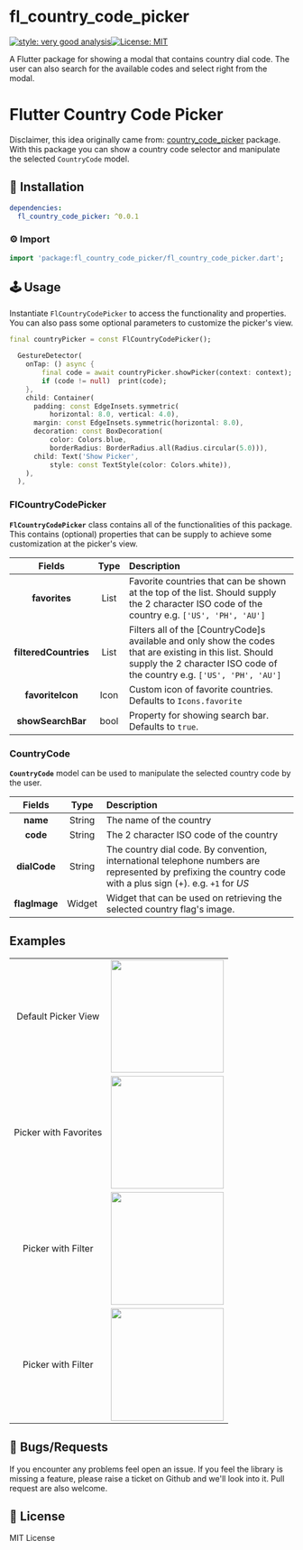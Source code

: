 
# fl_country_code_picker

[![style: very good analysis][very_good_analysis_badge]][very_good_analysis_link][![License: MIT][license_badge]][license_link]

A Flutter package for showing a modal that contains country dial code. The user can also search for the available codes and select right from the modal.

[license_badge]: https://img.shields.io/badge/license-MIT-blue.svg
[license_link]: https://opensource.org/licenses/MIT
[very_good_analysis_badge]: https://img.shields.io/badge/style-very_good_analysis-B22C89.svg
[very_good_analysis_link]: https://pub.dev/packages/very_good_analysis
# Flutter Country Code Picker

Disclaimer, this idea originally came from: [country_code_picker](https://pub.dev/packages/country_code_picker) package.
With this package you can show a country code selector and manipulate the selected `CountryCode` model.

## 🔨 Installation
```yaml
dependencies:
  fl_country_code_picker: ^0.0.1
```

### ⚙ Import

```dart
import 'package:fl_country_code_picker/fl_country_code_picker.dart';
```

## 🕹️ Usage

Instantiate `FlCountryCodePicker` to access the functionality and properties. 
You can also pass some optional parameters to customize the picker's view.
```dart
final countryPicker = const FlCountryCodePicker();
```
```dart
  GestureDetector(
    onTap: () async {
        final code = await countryPicker.showPicker(context: context);
        if (code != null)  print(code);
    },
    child: Container(
      padding: const EdgeInsets.symmetric(
          horizontal: 8.0, vertical: 4.0),
      margin: const EdgeInsets.symmetric(horizontal: 8.0),
      decoration: const BoxDecoration(
          color: Colors.blue,
          borderRadius: BorderRadius.all(Radius.circular(5.0))),
      child: Text('Show Picker',
          style: const TextStyle(color: Colors.white)),
    ),
  ),
```
### FlCountryCodePicker
 **`FlCountryCodePicker`** class contains all of the functionalities of this package. This contains (optional) properties that can be supply to achieve some customization at the picker's view.

| Fields | Type| Description |
|:---:|:---:|:---|
| **favorites** | List<String> |  Favorite countries that can be shown at the top of the list. Should supply the 2 character ISO code of the country e.g. `['US', 'PH', 'AU']` |
| **filteredCountries** | List<String> | Filters all of the [CountryCode]s available and only show the codes that are existing in this list. Should supply the 2 character ISO code of the country e.g. `['US', 'PH', 'AU']` |
| **favoriteIcon** | Icon | Custom icon of favorite countries. Defaults to `Icons.favorite` |
| **showSearchBar** | bool | Property for showing search bar. Defaults to `true`. |

### CountryCode
 **`CountryCode`** model can be used to manipulate the selected country code by the user.

| Fields | Type| Description |
|:---:|:---:|:---|
| **name** | String | The name of the country |
| **code** | String| The 2 character ISO code of the country|
| **dialCode** | String | The country dial code. By convention, international telephone numbers are represented by prefixing the country code with a plus sign (+). e.g. `+1` for *US* |
| **flagImage** | Widget| Widget that can be used on retrieving the selected country flag's image. |




## Examples
|  |  |
| :---: | :---: |
| Default Picker View |<img src="https://github.com/fernan542/fl_country_code_picker/blob/master/screenshots/default-view.gif?raw=true" width="200"/>|
| Picker with Favorites |<img src="https://github.com/fernan542/fl_country_code_picker/blob/master/screenshots/picker-with-favorites.gif?raw=true" width="200"/>|
| Picker with Filter |<img src="https://github.com/fernan542/fl_country_code_picker/blob/master/screenshots/picker-with-filter.gif?raw=true" width="200"/>|
| Picker with Filter |<img src="https://github.com/fernan542/fl_country_code_picker/blob/master/screenshots/picker-with-favorite-and-filter.gif?raw=true" width="200"/>|


## 🐞 Bugs/Requests

If you encounter any problems feel open an issue. If you feel the library is missing a feature, please raise a ticket on Github and we'll look into it. Pull request are also welcome.

## 📃 License

MIT License